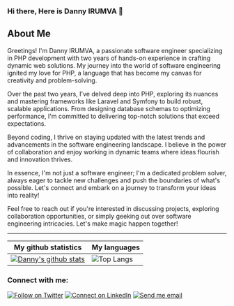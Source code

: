 ### Hi there, Here is Danny IRUMVA 👋

## About Me
Greetings! I'm Danny IRUMVA, a passionate software engineer specializing in PHP development with two years of hands-on experience in crafting dynamic web solutions. My journey into the world of software engineering ignited my love for PHP, a language that has become my canvas for creativity and problem-solving.

Over the past two years, I've delved deep into PHP, exploring its nuances and mastering frameworks like Laravel and Symfony to build robust, scalable applications. From designing database schemas to optimizing performance, I'm committed to delivering top-notch solutions that exceed expectations.

Beyond coding, I thrive on staying updated with the latest trends and advancements in the software engineering landscape. I believe in the power of collaboration and enjoy working in dynamic teams where ideas flourish and innovation thrives.

In essence, I'm not just a software engineer; I'm a dedicated problem solver, always eager to tackle new challenges and push the boundaries of what's possible. Let's connect and embark on a journey to transform your ideas into reality!

Feel free to reach out if you're interested in discussing projects, exploring collaboration opportunities, or simply geeking out over software engineering intricacies. Let's make magic happen together!
___

|My github statistics|My languages|
|-|-|
|[![Danny's github stats](https://github-readme-stats.vercel.app/api?username=dannyirumva&count_private=true&show_icons=true&theme=dark&hide_title=true)](https://github.com/dannyirumva)|![Top Langs](https://github-readme-stats.vercel.app/api/top-langs/?username=dannyirumva&show_icons=true&langs_count=10&theme=dark&layout=compact&hide_title=true)


### Connect with me:

[![Follow on Twitter](https://img.shields.io/badge/--twitter?label=Twitter&logo=Twitter&style=social)](https://twitter.com/CreativesXenon) [![Connect on LinkedIn](https://img.shields.io/badge/--linkedin?label=LinkedIn&logo=LinkedIn&style=social)](https://www.linkedin.com/in/danny-irumva-063227205/) [![Send me email](https://img.shields.io/badge/--gmail?label=Gmail&logo=Gmail&style=social)](boyg87059@gmail.com)

